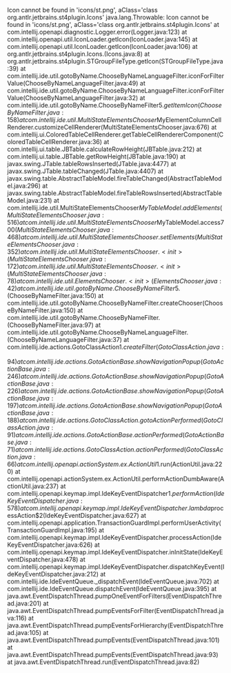 Icon cannot be found in 'icons/st.png', aClass='class org.antlr.jetbrains.st4plugin.Icons'
java.lang.Throwable: Icon cannot be found in 'icons/st.png', aClass='class org.antlr.jetbrains.st4plugin.Icons'
	at com.intellij.openapi.diagnostic.Logger.error(Logger.java:123)
	at com.intellij.openapi.util.IconLoader.getIcon(IconLoader.java:145)
	at com.intellij.openapi.util.IconLoader.getIcon(IconLoader.java:106)
	at org.antlr.jetbrains.st4plugin.Icons.<clinit>(Icons.java:8)
	at org.antlr.jetbrains.st4plugin.STGroupFileType.getIcon(STGroupFileType.java:39)
	at com.intellij.ide.util.gotoByName.ChooseByNameLanguageFilter.iconForFilterValue(ChooseByNameLanguageFilter.java:49)
	at com.intellij.ide.util.gotoByName.ChooseByNameLanguageFilter.iconForFilterValue(ChooseByNameLanguageFilter.java:32)
	at com.intellij.ide.util.gotoByName.ChooseByNameFilter$5.getItemIcon(ChooseByNameFilter.java:158)
	at com.intellij.ide.util.MultiStateElementsChooser$MyElementColumnCellRenderer.customizeCellRenderer(MultiStateElementsChooser.java:676)
	at com.intellij.ui.ColoredTableCellRenderer.getTableCellRendererComponent(ColoredTableCellRenderer.java:36)
	at com.intellij.ui.table.JBTable.calculateRowHeight(JBTable.java:212)
	at com.intellij.ui.table.JBTable.getRowHeight(JBTable.java:190)
	at javax.swing.JTable.tableRowsInserted(JTable.java:4477)
	at javax.swing.JTable.tableChanged(JTable.java:4407)
	at javax.swing.table.AbstractTableModel.fireTableChanged(AbstractTableModel.java:296)
	at javax.swing.table.AbstractTableModel.fireTableRowsInserted(AbstractTableModel.java:231)
	at com.intellij.ide.util.MultiStateElementsChooser$MyTableModel.addElements(MultiStateElementsChooser.java:516)
	at com.intellij.ide.util.MultiStateElementsChooser$MyTableModel.access$700(MultiStateElementsChooser.java:468)
	at com.intellij.ide.util.MultiStateElementsChooser.setElements(MultiStateElementsChooser.java:352)
	at com.intellij.ide.util.MultiStateElementsChooser.<init>(MultiStateElementsChooser.java:172)
	at com.intellij.ide.util.MultiStateElementsChooser.<init>(MultiStateElementsChooser.java:78)
	at com.intellij.ide.util.ElementsChooser.<init>(ElementsChooser.java:42)
	at com.intellij.ide.util.gotoByName.ChooseByNameFilter$5.<init>(ChooseByNameFilter.java:150)
	at com.intellij.ide.util.gotoByName.ChooseByNameFilter.createChooser(ChooseByNameFilter.java:150)
	at com.intellij.ide.util.gotoByName.ChooseByNameFilter.<init>(ChooseByNameFilter.java:97)
	at com.intellij.ide.util.gotoByName.ChooseByNameLanguageFilter.<init>(ChooseByNameLanguageFilter.java:37)
	at com.intellij.ide.actions.GotoClassAction$1.createFilter(GotoClassAction.java:94)
	at com.intellij.ide.actions.GotoActionBase.showNavigationPopup(GotoActionBase.java:246)
	at com.intellij.ide.actions.GotoActionBase.showNavigationPopup(GotoActionBase.java:226)
	at com.intellij.ide.actions.GotoActionBase.showNavigationPopup(GotoActionBase.java:197)
	at com.intellij.ide.actions.GotoActionBase.showNavigationPopup(GotoActionBase.java:188)
	at com.intellij.ide.actions.GotoClassAction.gotoActionPerformed(GotoClassAction.java:91)
	at com.intellij.ide.actions.GotoActionBase.actionPerformed(GotoActionBase.java:71)
	at com.intellij.ide.actions.GotoClassAction.actionPerformed(GotoClassAction.java:66)
	at com.intellij.openapi.actionSystem.ex.ActionUtil$1.run(ActionUtil.java:220)
	at com.intellij.openapi.actionSystem.ex.ActionUtil.performActionDumbAware(ActionUtil.java:237)
	at com.intellij.openapi.keymap.impl.IdeKeyEventDispatcher$1.performAction(IdeKeyEventDispatcher.java:578)
	at com.intellij.openapi.keymap.impl.IdeKeyEventDispatcher.lambda$processAction$2(IdeKeyEventDispatcher.java:627)
	at com.intellij.openapi.application.TransactionGuardImpl.performUserActivity(TransactionGuardImpl.java:195)
	at com.intellij.openapi.keymap.impl.IdeKeyEventDispatcher.processAction(IdeKeyEventDispatcher.java:626)
	at com.intellij.openapi.keymap.impl.IdeKeyEventDispatcher.inInitState(IdeKeyEventDispatcher.java:478)
	at com.intellij.openapi.keymap.impl.IdeKeyEventDispatcher.dispatchKeyEvent(IdeKeyEventDispatcher.java:212)
	at com.intellij.ide.IdeEventQueue._dispatchEvent(IdeEventQueue.java:702)
	at com.intellij.ide.IdeEventQueue.dispatchEvent(IdeEventQueue.java:395)
	at java.awt.EventDispatchThread.pumpOneEventForFilters(EventDispatchThread.java:201)
	at java.awt.EventDispatchThread.pumpEventsForFilter(EventDispatchThread.java:116)
	at java.awt.EventDispatchThread.pumpEventsForHierarchy(EventDispatchThread.java:105)
	at java.awt.EventDispatchThread.pumpEvents(EventDispatchThread.java:101)
	at java.awt.EventDispatchThread.pumpEvents(EventDispatchThread.java:93)
	at java.awt.EventDispatchThread.run(EventDispatchThread.java:82)
